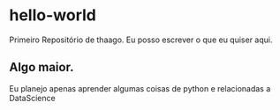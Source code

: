 # hello-world
Primeiro Repositório de thaago.
Eu posso escrever o que eu quiser aqui.
## Algo maior.
Eu planejo apenas aprender algumas coisas de python e relacionadas a DataScience
